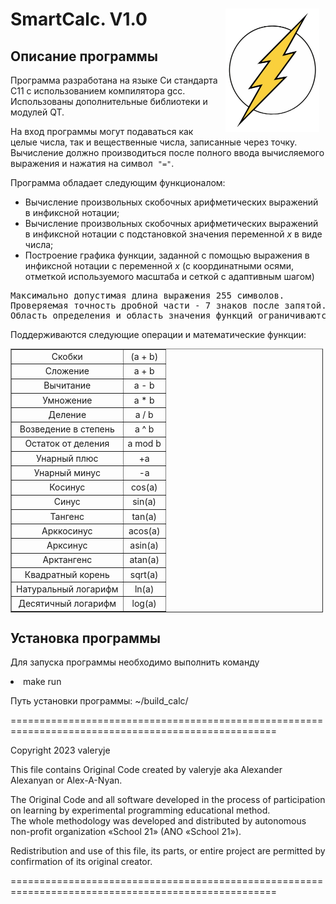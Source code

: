 <h1>SmartCalc. V1.0<img src="QT/TheFlash.png" width="150" height="197" 
		alt="TheFlashIcon" align="right" 
		vspace="0" hspace="10"></h1>
		
<h2>Описание программы</h2>

<p>Программа разработана на языке Си стандарта C11 с использованием компилятора gcc. Использованы дополнительные библиотеки и модулей QT.</p>

На вход программы могут подаваться как целые числа, так и вещественные числа, записанные через точку.<br>
Вычисление должно производиться после полного ввода вычисляемого выражения и нажатия на символ&nbsp; <code>&quot;=&quot;</code>.<br>

<p>Программа обладает следующим функционалом:</p>

<ul>
	<li>Вычисление произвольных скобочных арифметических выражений в инфиксной нотации;</li>
	<li>Вычисление произвольных скобочных арифметических выражений в инфиксной нотации с подстановкой значения переменной <em>x</em> в виде числа;
	<li>Построение графика функции, заданной с помощью выражения в инфиксной нотации с переменной <em>x</em> (с координатными осями, отметкой используемого масштаба и сеткой с адаптивным шагом)</li>
</ul>

<pre>Максимально допустимая длина выражения 255 символов.
Проверяемая точность дробной части - 7 знаков после запятой.
Область определения и область значения функций ограничиваются числами от -1000000 до 1000000</pre>

<p>Поддерживаются следующие операции и математичеcкие функции:</p>

<table align="center" border="1" cellpadding="1" cellspacing="1" style="width:500px">
	<tbody>
		<tr>
			<td style="text-align:center">Скобки</td>
			<td style="text-align:center">(a + b)</td>
		</tr>
		<tr>
			<td style="text-align:center">Сложение</td>
			<td style="text-align:center">a + b</td>
		</tr>
		<tr>
			<td style="text-align:center">Вычитание</td>
			<td style="text-align:center">a - b</td>
		</tr>
		<tr>
			<td style="text-align:center">Умножение</td>
			<td style="text-align:center">a * b</td>
		</tr>
		<tr>
			<td style="text-align:center">Деление</td>
			<td style="text-align:center">a / b</td>
		</tr>
		<tr>
			<td style="text-align:center">Возведение в степень</td>
			<td style="text-align:center">a ^ b</td>
		</tr>
		<tr>
			<td style="text-align:center">Остаток от деления</td>
			<td style="text-align:center">a mod b</td>
		</tr>
		<tr>
			<td style="text-align:center">Унарный плюс</td>
			<td style="text-align:center">+a</td>
		</tr>
		<tr>
			<td style="text-align:center">Унарный минус</td>
			<td style="text-align:center">-a</td>
		</tr>
		<tr>
			<td style="text-align:center">Косинус</td>
			<td style="text-align:center">cos(a)</td>
		</tr>
		<tr>
			<td style="text-align:center">Синус</td>
			<td style="text-align:center">sin(a)</td>
		</tr>
		<tr>
			<td style="text-align:center">Тангенс</td>
			<td style="text-align:center">tan(a)</td>
		</tr>
		<tr>
			<td style="text-align:center">Арккосинус</td>
			<td style="text-align:center">acos(a)</td>
		</tr>
		<tr>
			<td style="text-align:center">Арксинус</td>
			<td style="text-align:center">asin(a)</td>
		</tr>
		<tr>
			<td style="text-align:center">Арктангенс</td>
			<td style="text-align:center">atan(a)</td>
		</tr>
		<tr>
			<td style="text-align:center">Квадратный корень</td>
			<td style="text-align:center">sqrt(a)</td>
		</tr>
		<tr>
			<td style="text-align:center">Натуральный логарифм</td>
			<td style="text-align:center">ln(a)</td>
		</tr>
		<tr>
			<td style="text-align:center">Десятичный логарифм</td>
			<td style="text-align:center">log(a)</td>
		</tr>
	</tbody>
</table>

<h2>Установка программы</h2>

<p>Для запуска программы необходимо выполнить команду</p>

</ul>
	<li>make run</li>
</ul>

<p>Путь установки программы: ~/build_calc/</p>

====================================================================================================

<p>Copyright 2023 valeryje</p>

<p>This file contains Original Code created by valeryje aka Alexander Alexanyan or Alex-A-Nyan.</p>

<p>The Original Code and all software developed in the process of
participation on learning by experimental programming educational method.<br>
The whole methodology was developed and distributed by
autonomous non-profit organization «School 21» (ANO «School 21»).</p>

<p>Redistribution and use of this file, its parts, or entire project
are permitted by confirmation of its original creator.</p>


====================================================================================================
